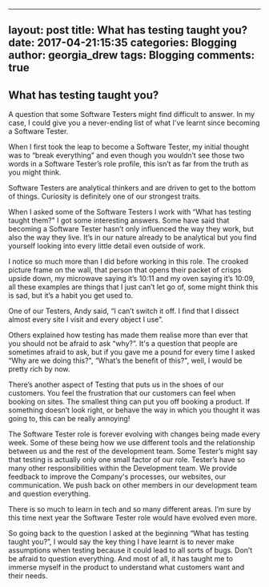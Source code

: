 ---
layout: post
title: What has testing taught you?
date: 2017-04-21:15:35
categories: Blogging
author: georgia_drew
tags: Blogging
comments: true 
  ----

## What has testing taught you?
A question that some Software Testers might find difficult to answer. In my case, I could give you a never-ending list of what I've learnt since becoming a Software Tester.

When I first took the leap to become a Software Tester, my initial thought was to “break everything” and even though you wouldn’t see those two words in a Software Tester’s role profile, this isn’t as far from the truth as you might think.

Software Testers are analytical thinkers and are driven to get to the bottom of things. Curiosity is definitely one of our strongest traits. 

When I asked some of the Software Testers I work with “What has testing taught them?" I got some interesting answers. Some have said that becoming a Software Tester hasn’t only influenced the way they work, but also the way
they live. It’s in our nature already to be analytical but you find yourself looking into every little detail even outside of work.

I notice so much more than I did before working in this role. The crooked picture frame on the wall, that person that opens their packet of crisps upside down, my microwave saying it’s 10:11 and my oven saying it’s 10:09, all
these examples are things that I just can’t let go of, some might think this is sad, but it’s a habit you get used to. 

One of our Testers, Andy said, “I can’t switch it off. I find that I dissect almost every site I visit and every object I use”.

Others explained how testing has made them realise more than ever that you should not be afraid to ask “why?”. It's a question that people are sometimes afraid to ask, but if you gave me a pound for every time I asked “Why are we doing this?", “What’s the benefit of this?", well, I would be pretty rich by now. 

There’s another aspect of Testing that puts us in the shoes of our customers. You feel the frustration that our customers can feel when booking on sites. The smallest thing can put you off booking a product. If something
doesn’t look right, or behave the way in which you thought it was going to, this can be really annoying!

The Software Tester role is forever evolving with changes being made every week. Some of these being how we use different tools and the relationship between us and the rest of the development team. Some Tester’s might say that testing is actually only one small factor of our role. Tester’s have so many other responsibilities within the Development team. We provide feedback to improve the Company's processes, our websites, our communication. We
push back on other members in our development team and question everything. 

There is so much to learn in tech and so many different areas. I’m sure by this time next year the Software Tester role would have evolved even more.

So going back to the question I asked at the beginning “What has testing taught you?”, I would say the key thing I have learnt is to never make assumptions when testing because it could lead to all sorts of bugs. Don’t be afraid to question everything. And most of all, it has taught me to immerse myself in the product to understand what customers want and their needs.
